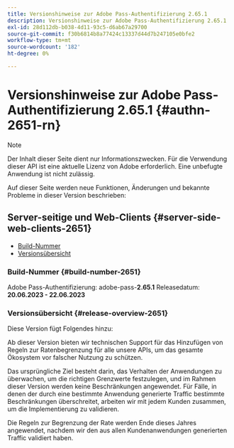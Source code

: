 ```yaml
---
title: Versionshinweise zur Adobe Pass-Authentifizierung 2.65.1
description: Versionshinweise zur Adobe Pass-Authentifizierung 2.65.1
exl-id: 28d112db-b038-4d11-93c5-d6ab67a29700
source-git-commit: f30b6814b8a77424c13337d44d7b247105e0bfe2
workflow-type: tm+mt
source-wordcount: '182'
ht-degree: 0%

---
```


# Versionshinweise zur Adobe Pass-Authentifizierung 2.65.1 {#authn-2651-rn}

>[!NOTE]
>
>Der Inhalt dieser Seite dient nur Informationszwecken. Für die Verwendung dieser API ist eine aktuelle Lizenz von Adobe erforderlich. Eine unbefugte Anwendung ist nicht zulässig.

Auf dieser Seite werden neue Funktionen, Änderungen und bekannte Probleme in dieser Version beschrieben:

## Server-seitige und Web-Clients {#server-side-web-clients-2651}

* [Build-Nummer](#build-number-2651)
* [Versionsübersicht](#release-overview-2651)

### Build-Nummer {#build-number-2651}

Adobe Pass-Authentifizierung: adobe-pass-**2.65.1**
Releasedatum: **20.06.2023 - 22.06.2023**

### Versionsübersicht {#release-overview-2651}

Diese Version fügt Folgendes hinzu:

Ab dieser Version bieten wir technischen Support für das Hinzufügen von Regeln zur Ratenbegrenzung für alle unsere APIs, um das gesamte Ökosystem vor falscher Nutzung zu schützen.

Das ursprüngliche Ziel besteht darin, das Verhalten der Anwendungen zu überwachen, um die richtigen Grenzwerte festzulegen, und im Rahmen dieser Version werden keine Beschränkungen angewendet. Für Fälle, in denen der durch eine bestimmte Anwendung generierte Traffic bestimmte Beschränkungen überschreitet, arbeiten wir mit jedem Kunden zusammen, um die Implementierung zu validieren.

Die Regeln zur Begrenzung der Rate werden Ende dieses Jahres angewendet, nachdem wir den aus allen Kundenanwendungen generierten Traffic validiert haben.
